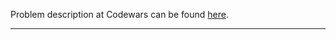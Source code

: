 Problem description at Codewars can be found
[here](https://www.codewars.com/kata/586c1cf4b98de0399300001d/train/python).

-------------


